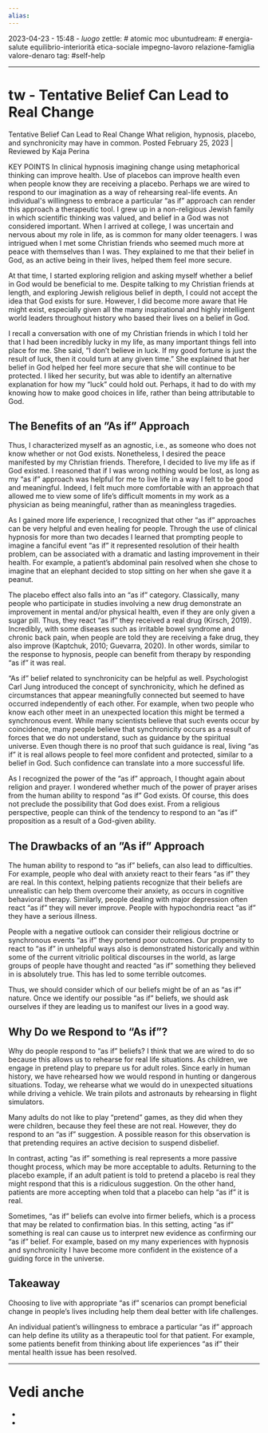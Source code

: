 ```yaml
---
alias: 
---
```

2023-04-23 - 15:48 - *luogo*
zettle: # atomic moc
ubuntudream: # energia-salute equilibrio-interiorità etica-sociale impegno-lavoro relazione-famiglia valore-denaro 
tag: #self-help 

---
# tw - Tentative Belief Can Lead to Real Change

Tentative Belief Can Lead to Real Change
What religion, hypnosis, placebo, and synchronicity may have in common.
Posted February 25, 2023 |  Reviewed by Kaja Perina

KEY POINTS
In clinical hypnosis imagining change using metaphorical thinking can improve health.
Use of placebos can improve health even when people know they are receiving a placebo.
Perhaps we are wired to respond to our imagination as a way of rehearsing real-life events.
An individual's willingness to embrace a particular “as if” approach can render this approach a therapeutic tool.
I grew up in a non-religious Jewish family in which scientific thinking was valued, and belief in a God was not considered important. When I arrived at college, I was uncertain and nervous about my role in life, as is common for many older teenagers. I was intrigued when I met some Christian friends who seemed much more at peace with themselves than I was. They explained to me that their belief in God, as an active being in their lives, helped them feel more secure.

At that time, I started exploring religion and asking myself whether a belief in God would be beneficial to me. Despite talking to my Christian friends at length, and exploring Jewish religious belief in depth, I could not accept the idea that God exists for sure. However, I did become more aware that He might exist, especially given all the many inspirational and highly intelligent world leaders throughout history who based their lives on a belief in God.

I recall a conversation with one of my Christian friends in which I told her that I had been incredibly lucky in my life, as many important things fell into place for me. She said, “I don’t believe in luck. If my good fortune is just the result of luck, then it could turn at any given time.” She explained that her belief in God helped her feel more secure that she will continue to be protected. I liked her security, but was able to identify an alternative explanation for how my “luck” could hold out. Perhaps, it had to do with my knowing how to make good choices in life, rather than being attributable to God.

## The Benefits of an ”As if” Approach
Thus, I characterized myself as an agnostic, i.e., as someone who does not know whether or not God exists. Nonetheless, I desired the peace manifested by my Christian friends. Therefore, I decided to live my life as if God existed. I reasoned that if I was wrong nothing would be lost, as long as my “as if” approach was helpful for me to live life in a way I felt to be good and meaningful. Indeed, I felt much more comfortable with an approach that allowed me to view some of life’s difficult moments in my work as a physician as being meaningful, rather than as meaningless tragedies.

As I gained more life experience, I recognized that other “as if” approaches can be very helpful and even healing for people. Through the use of clinical hypnosis for more than two decades I learned that prompting people to imagine a fanciful event “as if” it represented resolution of their health problem, can be associated with a dramatic and lasting improvement in their health. For example, a patient’s abdominal pain resolved when she chose to imagine that an elephant decided to stop sitting on her when she gave it a peanut.

The placebo effect also falls into an “as if” category. Classically, many people who participate in studies involving a new drug demonstrate an improvement in mental and/or physical health, even if they are only given a sugar pill. Thus, they react “as if” they received a real drug (Kirsch, 2019). Incredibly, with some diseases such as irritable bowel syndrome and chronic back pain, when people are told they are receiving a fake drug, they also improve (Kaptchuk, 2010; Guevarra, 2020). In other words, similar to the response to hypnosis, people can benefit from therapy by responding “as if” it was real.

“As if” belief related to synchronicity can be helpful as well. Psychologist Carl Jung introduced the concept of synchronicity, which he defined as circumstances that appear meaningfully connected but seemed to have occurred independently of each other. For example, when two people who know each other meet in an unexpected location this might be termed a synchronous event. While many scientists believe that such events occur by coincidence, many people believe that synchronicity occurs as a result of forces that we do not understand, such as guidance by the spiritual universe. Even though there is no proof that such guidance is real, living “as if” it is real allows people to feel more confident and protected, similar to a belief in God. Such confidence can translate into a more successful life.

As I recognized the power of the “as if” approach, I thought again about religion and prayer. I wondered whether much of the power of prayer arises from the human ability to respond “as if” God exists. Of course, this does not preclude the possibility that God does exist. From a religious perspective, people can think of the tendency to respond to an “as if” proposition as a result of a God-given ability.

## The Drawbacks of an ”As if” Approach
The human ability to respond to “as if” beliefs, can also lead to difficulties. For example, people who deal with anxiety react to their fears “as if” they are real. In this context, helping patients recognize that their beliefs are unrealistic can help them overcome their anxiety, as occurs in cognitive behavioral therapy. Similarly, people dealing with major depression often react “as if” they will never improve. People with hypochondria react “as if” they have a serious illness.

People with a negative outlook can consider their religious doctrine or synchronous events “as if” they portend poor outcomes. Our propensity to react to “as if” in unhelpful ways also is demonstrated historically and within some of the current vitriolic political discourses in the world, as large groups of people have thought and reacted “as if” something they believed in is absolutely true. This has led to some terrible outcomes.

Thus, we should consider which of our beliefs might be of an as “as if” nature. Once we identify our possible “as if” beliefs, we should ask ourselves if they are leading us to manifest our lives in a good way.

## Why Do we Respond to “As if”?
Why do people respond to “as if” beliefs? I think that we are wired to do so because this allows us to rehearse for real life situations. As children, we engage in pretend play to prepare us for adult roles. Since early in human history, we have rehearsed how we would respond in hunting or dangerous situations. Today, we rehearse what we would do in unexpected situations while driving a vehicle. We train pilots and astronauts by rehearsing in flight simulators.

Many adults do not like to play “pretend” games, as they did when they were children, because they feel these are not real. However, they do respond to an “as if” suggestion. A possible reason for this observation is that pretending requires an active decision to suspend disbelief.

In contrast, acting “as if” something is real represents a more passive thought process, which may be more acceptable to adults. Returning to the placebo example, if an adult patient is told to pretend a placebo is real they might respond that this is a ridiculous suggestion. On the other hand, patients are more accepting when told that a placebo can help “as if” it is real.

Sometimes, “as if” beliefs can evolve into firmer beliefs, which is a process that may be related to confirmation bias. In this setting, acting “as if” something is real can cause us to interpret new evidence as confirming our “as if” belief. For example, based on my many experiences with hypnosis and synchronicity I have become more confident in the existence of a guiding force in the universe.

## Takeaway
Choosing to live with appropriate “as if” scenarios can prompt beneficial change in people’s lives including help them deal better with life challenges.

An individual patient’s willingness to embrace a particular “as if” approach can help define its utility as a therapeutic tool for that patient. For example, some patients benefit from thinking about life experiences “as if” their mental health issue has been resolved.



---
# Vedi anche
- 
- 